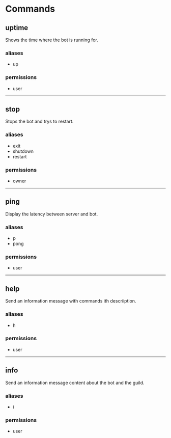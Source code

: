 # Commands

## uptime
Shows the time where the bot is running for.
### aliases
 - up
### permissions
 - user

---
## stop
Stops the bot and trys to restart.
### aliases
 - exit
 - shutdown
 - restart
### permissions
 - owner

 ---
## ping
Display the latency between server and bot.
### aliases
 - p
 - pong
### permissions
 - user

 ---
## help
Send an information message with commands ith descriiption.
### aliases
 - h
### permissions
 - user

 ---
## info
Send an information message content about the bot and the guild.
### aliases
 - i
### permissions
 - user